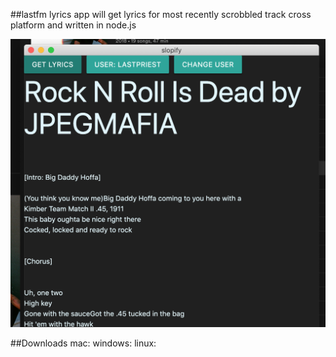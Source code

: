 ##lastfm lyrics app
will get lyrics for most recently scrobbled track
cross platform and written in node.js

![Alt text](img.jpg?raw=true "Screenshot")

##Downloads
mac: 
windows: 
linux: 
